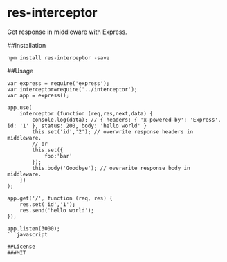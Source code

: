 res-interceptor
==================

Get response in middleware with Express.

##Installation

```
npm install res-interceptor -save
```

##Usage

```
var express = require('express');
var interceptor=require('../interceptor');
var app = express();

app.use(
    interceptor (function (req,res,next,data) {
        console.log(data); // { headers: { 'x-powered-by': 'Express', id: '1' }, status: 200, body: 'hello world' }
        this.set('id','2'); // overwrite response headers in middleware.
        // or
        this.set({
            foo:'bar'
        });
        this.body('Goodbye'); // overwrite response body in middleware.
    })
);

app.get('/', function (req, res) {
    res.set('id','1');
    res.send('hello world');
});

app.listen(3000);
```javascript

##License
###MIT
